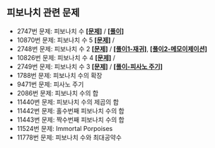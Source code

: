 ## 피보나치 관련 문제

* 2747번 문제: 피보나치 수  **[[문제]](https://www.acmicpc.net/problem/2747)** / **[[풀이]](https://github.com/GGamangCoder/BOJ/blob/main/%ED%94%BC%EB%B3%B4%EB%82%98%EC%B9%98/2747.py)**
* 10870번 문제: 피보나치 수 5 **[[문제]](https://www.acmicpc.net/problem/2747)** / 
* 2748번 문제: 피보나치 수 2  **[[문제]](https://www.acmicpc.net/problem/2747)** / **[[풀이1-재귀]](https://github.com/GGamangCoder/BOJ/blob/main/%ED%94%BC%EB%B3%B4%EB%82%98%EC%B9%98/2748-1(%EC%9E%AC%EA%B7%80).py)**, **[[풀이2-메모이제이션]](https://github.com/GGamangCoder/BOJ/blob/main/%ED%94%BC%EB%B3%B4%EB%82%98%EC%B9%98/2748-2(Memoization).md)**
* 10826번 문제: 피보나치 수 4 **[[문제]](https://www.acmicpc.net/problem/2747)** /
* 2749번 문제: 피보나치 수 3  **[[문제]](https://www.acmicpc.net/problem/2747)** / **[[풀이-피사노 주기]](https://github.com/GGamangCoder/BOJ/blob/main/%ED%94%BC%EB%B3%B4%EB%82%98%EC%B9%98/2749(%ED%94%BC%EC%82%AC%EB%85%B8%EC%A3%BC%EA%B8%B0).md)**
* 1788번 문제: 피보나치 수의 확장
* 9471번 문제: 피사노 주기
* 2086번 문제: 피보나치 수의 합
* 11440번 문제: 피보나치 수의 제곱의 합
* 11442번 문제: 홀수번째 피보나치 수의 합
* 11443번 문제: 짝수번째 피보나치 수의 합
* 11524번 문제: Immortal Porpoises
* 11778번 문제: 피보나치 수와 최대공약수

